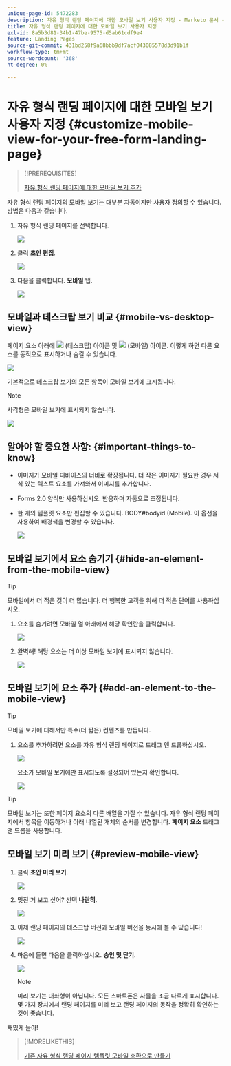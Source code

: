 ```yaml
---
unique-page-id: 5472283
description: 자유 형식 랜딩 페이지에 대한 모바일 보기 사용자 지정 - Marketo 문서 - 제품 설명서
title: 자유 형식 랜딩 페이지에 대한 모바일 보기 사용자 지정
exl-id: 8a5b3d81-34b1-47be-9575-d5ab61cdf9e4
feature: Landing Pages
source-git-commit: 431bd258f9a68bbb9df7acf043085578d3d91b1f
workflow-type: tm+mt
source-wordcount: '368'
ht-degree: 0%

---
```


# 자유 형식 랜딩 페이지에 대한 모바일 보기 사용자 지정 {#customize-mobile-view-for-your-free-form-landing-page}

>[!PREREQUISITES]
>
>[자유 형식 랜딩 페이지에 대한 모바일 보기 추가](/help/marketo/product-docs/demand-generation/landing-pages/free-form-landing-pages/add-a-mobile-view-for-your-free-form-landing-page.md)

자유 형식 랜딩 페이지의 모바일 보기는 대부분 자동이지만 사용자 정의할 수 있습니다. 방법은 다음과 같습니다.

1. 자유 형식 랜딩 페이지를 선택합니다.

   ![](assets/selectlandingapge.jpg)

1. 클릭 **초안 편집**.

   ![](assets/image2015-1-22-18-3a33-3a12.png)

1. 다음을 클릭합니다. **모바일** 탭.

   ![](assets/image2015-1-22-18-3a31-3a40.png)

## 모바일과 데스크탑 보기 비교 {#mobile-vs-desktop-view}

페이지 요소 아래에 ![](assets/image2015-1-22-18-3a39-3a53.png) (데스크탑) 아이콘 및 ![](assets/image2015-1-22-18-3a40-3a31.png) (모바일) 아이콘. 이렇게 하면 다른 요소를 동적으로 표시하거나 숨길 수 있습니다.

![](assets/image2015-5-21-15-3a9-3a34.png)

기본적으로 데스크탑 보기의 모든 항목이 모바일 보기에 표시됩니다.

>[!NOTE]
>
>사각형은 모바일 보기에 표시되지 않습니다.

![](assets/image2015-5-21-15-3a12-3a2.png)

## 알아야 할 중요한 사항: {#important-things-to-know}

* 이미지가 모바일 디바이스의 너비로 확장됩니다. 더 작은 이미지가 필요한 경우 서식 있는 텍스트 요소를 가져와서 이미지를 추가합니다.
* Forms 2.0 양식만 사용하십시오. 반응하며 자동으로 조정됩니다.
* 한 개의 템플릿 요소만 편집할 수 있습니다. BODY#bodyid (Mobile). 이 옵션을 사용하여 배경색을 변경할 수 있습니다.

  ![](assets/image2015-5-21-15-3a15-3a47.png)

## 모바일 보기에서 요소 숨기기 {#hide-an-element-from-the-mobile-view}

>[!TIP]
>
>모바일에서 더 적은 것이 더 많습니다. 더 행복한 고객을 위해 더 적은 단어를 사용하십시오.

1. 요소를 숨기려면 모바일 열 아래에서 해당 확인란을 클릭합니다.

   ![](assets/image2015-5-21-15-3a28-3a17.png)

1. 완벽해! 해당 요소는 더 이상 모바일 보기에 표시되지 않습니다.

   ![](assets/image2015-5-21-15-3a30-3a17.png)

## 모바일 보기에 요소 추가 {#add-an-element-to-the-mobile-view}

>[!TIP]
>
>모바일 보기에 대해서만 특수(더 짧은) 컨텐츠를 만듭니다.

1. 요소를 추가하려면 요소를 자유 형식 랜딩 페이지로 드래그 앤 드롭하십시오.

   ![](assets/image2015-5-21-15-3a32-3a22.png)

   요소가 모바일 보기에만 표시되도록 설정되어 있는지 확인합니다.

   ![](assets/image2015-5-21-15-3a35-3a29.png)

>[!TIP]
>
>모바일 보기는 또한 페이지 요소의 다른 배열을 가질 수 있습니다. 자유 형식 랜딩 페이지에서 항목을 이동하거나 아래 나열된 개체의 순서를 변경합니다. **페이지 요소** 드래그 앤 드롭을 사용합니다.

## 모바일 보기 미리 보기 {#preview-mobile-view}

1. 클릭 **초안 미리 보기**.

   ![](assets/image2015-5-21-15-3a36-3a35.png)

1. 멋진 거 보고 싶어? 선택 **나란히**.

   ![](assets/image2015-1-22-20-3a2-3a15.png)

1. 이제 랜딩 페이지의 데스크탑 버전과 모바일 버전을 동시에 볼 수 있습니다!

   ![](assets/image2015-1-22-20-3a3-3a22.png)

1. 마음에 들면 다음을 클릭하십시오. **승인 및 닫기**.

   ![](assets/image2015-1-22-20-3a5-3a36.png)

   >[!NOTE]
   >
   >미리 보기는 대화형이 아닙니다. 모든 스마트폰은 사물을 조금 다르게 표시합니다. 몇 가지 장치에서 랜딩 페이지를 미리 보고 랜딩 페이지의 동작을 정확히 확인하는 것이 좋습니다.

재밌게 놀아!

>[!MORELIKETHIS]
>
>[기존 자유 형식 랜딩 페이지 템플릿 모바일 호환으로 만들기](/help/marketo/product-docs/demand-generation/landing-pages/landing-page-templates/make-an-existing-free-form-landing-page-template-mobile-compatible.md)
